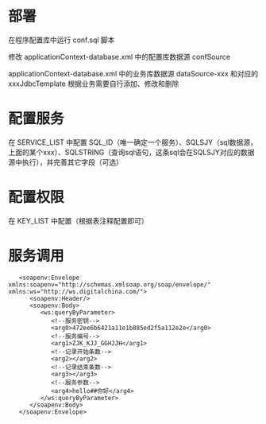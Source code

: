 # 部署

在程序配置库中运行 conf.sql 脚本

修改 applicationContext-database.xml 中的配置库数据源 confSource

applicationContext-database.xml 中的业务库数据源 dataSource-xxx 和对应的 xxxJdbcTemplate 根据业务需要自行添加、修改和删除

# 配置服务

在 SERVICE_LIST 中配置 SQL_ID（唯一确定一个服务）、SQLSJY（sql数据源，上面的某个xxx）、SQLSTRING（查询sql语句，这条sql会在SQLSJY对应的数据源中执行），并完善其它字段（可选）

# 配置权限

在 KEY_LIST 中配置（根据表注释配置即可）

# 服务调用

       <soapenv:Envelope xmlns:soapenv="http://schemas.xmlsoap.org/soap/envelope/" xmlns:ws="http://ws.digitalchina.com/">
          <soapenv:Header/>
          <soapenv:Body>
             <ws:queryByParameter>
                <!--服务密钥-->
                <arg0>472ee6b6421a11e1b885ed2f5a112e2e</arg0>
                <!--服务编号-->
                <arg1>ZJK_KJJ_GGHJJH</arg1>
                <!--记录开始条数-->
                <arg2></arg2>
                <!--记录结束条数-->
                <arg3></arg3>
                <!--服务参数-->
                <arg4>hello##你好</arg4>
             </ws:queryByParameter>
          </soapenv:Body>
       </soapenv:Envelope>




